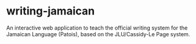 # writing-jamaican
An interactive web application to teach the official writing system for the Jamaican Language (Patois), based on the JLU/Cassidy-Le Page system.
